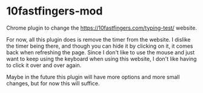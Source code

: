 # 10fastfingers-mod
Chrome plugin to change the https://10fastfingers.com/typing-test/ website. 

For now, all this plugin does is remove the timer from the website. I dislike the timer being there, and though you can hide it by clicking on it, it comes back when refreshing the page. Since I don't like to use the mouse and just want to keep using the keyboard when using this website, I don't like having to click it over and over again.

Maybe in the future this plugin will have more options and more small changes, but for now this will suffice.